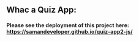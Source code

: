 ## Whac a Quiz App:
#### Please see the deployment of this project here: https://samandeveloper.github.io/quiz-app2-js/

